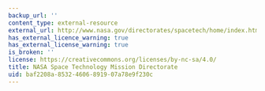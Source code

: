 ```yaml
---
backup_url: ''
content_type: external-resource
external_url: http://www.nasa.gov/directorates/spacetech/home/index.html
has_external_licence_warning: true
has_external_license_warning: true
is_broken: ''
license: https://creativecommons.org/licenses/by-nc-sa/4.0/
title: NASA Space Technology Mission Directorate
uid: baf2208a-8532-4606-8919-07a78e9f230c
---
```

